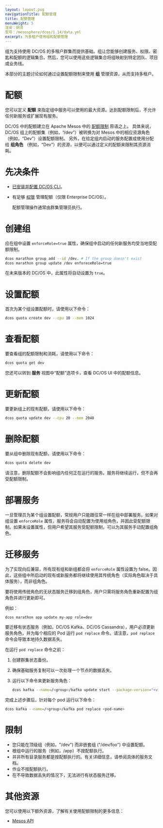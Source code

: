 ```yaml
---
layout: layout.pug
navigationTitle: 配额管理
title: 配额管理
menuWeight: 5
渲染：胡须
型号：/mesosphere/dcos/1.14/data.yml
excerpt: 为多租户使用组和配额管理
---
```

组为支持使用 DC/OS 的多租户群集而提供基础。组让您能够创建服务、权限、密匙和配额的逻辑集合。然后，您可以使用这些逻辑集合将组映射到特定团队、项目或业务线。

本部分的主题讨论如何通过设置配额限制来使用 **组** 管理资源，从而支持多租户。

# 配额
您可以定义 **配额** 来指定组中服务可以使用的最大资源。达到配额限制后，不允许任何新服务或扩展现有服务。

DC/OS 中的配额建立在 Apache Mesos 中的 [配额限制](https://mesos.apache.org/documentation/latest/quota/) 原语之上。
具体来说，DC/OS 组上的配额集（例如，“/dev”）被转换为对 Mesos 中的相应资源角色（例如，“Dev”）设置配额限制。
另外，在给定组内启动的服务配置成使用分配给 **组角色** （例如，“Dev”）的资源，以便可以通过定义的配额来限制其资源消耗。

# 先决条件

* [已安装并配置 DC/OS CLI](/mesosphere/dcos/1.14/cli/)。
* 有足够 [权限](/mesosphere/dcos/1.14/security/ent/perms-reference) 管理配额（仅限 Enterprise DC/OS）。

    配额管理操作通常由群集管理员执行。

# 创建组

应在组中设置 `enforceRole=true` 属性，确保组中启动的任何新服务均受当地受配额限制。

```bash
dcos marathon group add --id /dev. # If the group doesn't exist
dcos marathon group update /dev enforeceRole=true
```

在未来版本的 DC/OS 中，此属性将自动设置为 `true`。

# 设置配额

首次为某个组设置配额时，请使用以下命令：

```bash
dcos quota create dev --cpu 10 --mem 1024
```

# 查看配额
要查看组的配额限制和消耗，请使用以下命令：

```bash
dcos quota get dev
```

您还可以转到 **服务** 视图中“配额”选项卡，查看 DC/OS UI 中的配额信息。

# 更新配额
要更新组上的现有配额，请使用以下命令：

```bash
dcos quota update dev --cpu 20 --mem 2048
```

# 删除配额
要从组中删除现有配额，请使用以下命令：

```bash
dcos quota delete dev
```

请注意，删除配额不会影响组内任何正在运行的服务。服务将继续运行，但不会再受配额限制。

# 部署服务
一旦管理员为某个组设置配额，常规用户只能跟往常一样在组中部署服务。如果对组设置 `enforceRole` 属性，服务将会自动配置为使用组角色，并因此受配额限制。如果未设置属性，但用户希望其服务受配额限制，可以为其服务手动配置组角色。

# 迁移服务

为了实现向后兼容，所有现有组和新组都会将 `enforceRole` 属性设置为 false。因此，这些组中所启动的现有或新服务都将继续使用其传统角色（实际角色取决于具体服务），而非组角色。

要将使用传统角色的无状态服务迁移到组角色，用户只需将服务角色重新配置为组角色并进行更新即可。

例如：

```bash
dcos marathon app update my-app role=dev
```

要迁移有状态服务（例如，DC/OS Kafka、DC/OS Cassandra），用户必须更新服务角色，并为每个相应的 Pod 运行 `pod replace` 命令。请注意，`pod replace` 命令会导致本地持久数据丢失。

在运行 `pod replace` 命令之前：

1. 创建群集状态备份。
1. 确保基础服务复制可以一次处理一个节点的数据丢失。
1. 运行以下命令来更新服务角色：

    ```bash
    dcos kafka --name=/<group>/kafka update start --package-version="<version-supporting-group-role>"
    ```

完成上述步骤后，针对每个 pod 运行以下命令：

```bash
dcos kafka --name=/<group>/kafka pod replace <pod-name>
```

# 限制

* 您只能在顶级组（例如，"/dev") 而非嵌套组 ("/dev/foo") 中设置配额。
* 根组中运行的服务（例如，/app）不按配额执行。
* 并非所有目录服务都是按配额执行的。有关详细信息，请参阅具体的服务文档。
* 作业不按配额执行。
* 在不导致数据丢失的情况下，无法进行有状态服务迁移。

# 其他资源
您可以使用以下额外资源，了解有关使用配额限制的更多信息：

- [Mesos API](https://mesos.apache.org/documentation/latest/quota/)